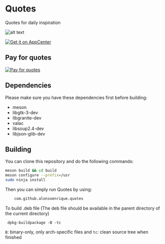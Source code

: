 # Quotes
Quotes for daily inspiration

![alt text](https://raw.githubusercontent.com/alons45/Quotes/master/data/images/Screenshot.png)

[![Get it on AppCenter](https://appcenter.elementary.io/badge.svg)](https://appcenter.elementary.io/com.github.alonsoenrique.quotes)

## Pay for quotes

[![Pay for quotes](https://cdn4.iconfinder.com/data/icons/simple-peyment-methods/512/paypal-64.png)](https://paypal.me/alonsoenrique)

## Dependencies

Please make sure you have these dependencies first before building:

* meson
* libgtk-3-dev
* libgranite-dev
* valac
* libsoup2.4-dev
* libjson-glib-dev

## Building

You can clone this repository and do the following commands:

```bash
meson build && cd build
meson configure --prefix=/usr
sudo ninja install
```

Then you can simply run Quotes by using:

```bash
    com.github.alonsoenrique.quotes
```

To build .deb file (The deb file should be available in the parent directory of the current directory)

     dpkg-buildpackage -B -tc

`B`: binary-only, only arch-specific files and `tc`: clean source tree when finished
